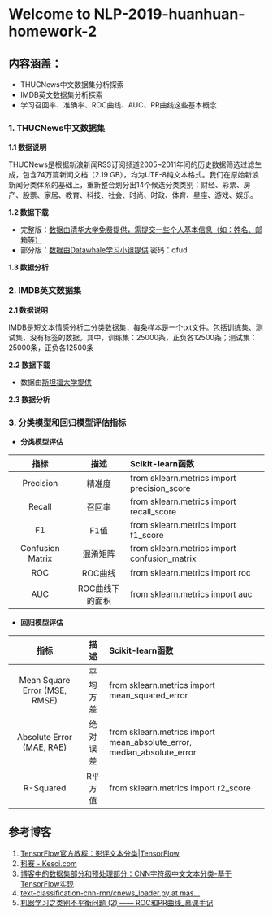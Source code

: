 # Welcome to NLP-2019-huanhuan-homework-2

## 内容涵盖：
- THUCNews中文数据集分析探索
- IMDB英文数据集分析探索
- 学习召回率、准确率、ROC曲线、AUC、PR曲线这些基本概念

### 1. THUCNews中文数据集  

**1.1 数据说明**  

  THUCNews是根据新浪新闻RSS订阅频道2005~2011年间的历史数据筛选过滤生成，包含74万篇新闻文档（2.19 GB），均为UTF-8纯文本格式。我们在原始新浪新闻分类体系的基础上，重新整合划分出14个候选分类类别：财经、彩票、房产、股票、家居、教育、科技、社会、时尚、时政、体育、星座、游戏、娱乐。  

**1.2 数据下载**  

- 完整版：[数据由清华大学免费提供，需提交一些个人基本信息（如：姓名、邮箱等）](http://thuctc.thunlp.org/message)
- 部分版：[数据由Datawhale学习小组提供](https://pan.baidu.com/s/1hugrfRu) 密码：qfud  

**1.3 数据分析**  

### 2. IMDB英文数据集  

**2.1 数据说明**  

 IMDB是短文本情感分析二分类数据集，每条样本是一个txt文件。包括训练集、测试集、没有标签的数据。其中，训练集：25000条，正负各12500条；测试集：25000条，正负各12500条  

**2.2 数据下载**  

- 数据由[斯坦福大学提供](http://ai.stanford.edu/~amaas/data/sentiment/)  

**2.3 数据分析**  


### 3. 分类模型和回归模型评估指标    

- **分类模型评估**   

| 指标           | 描述           | Scikit-learn函数  |  
|:-------------: |:-------------:| :-----|   
| Precision | 精准度 | from sklearn.metrics import precision_score | 
| Recall | 	召回率  | from sklearn.metrics import recall_score |  
| F1 | F1值    |    from sklearn.metrics import f1_score |  
| Confusion Matrix | 	混淆矩阵 | from sklearn.metrics import confusion_matrix | 
| ROC | 	ROC曲线 |  from sklearn.metrics import roc |  
| AUC | ROC曲线下的面积 |  from sklearn.metrics import auc |   

- **回归模型评估**   

| 指标           | 描述           | Scikit-learn函数  |  
|:-------------: |:-------------:| :-----| 
| Mean Square Error (MSE, RMSE) | 平均方差 | from sklearn.metrics import mean_squared_error | 
| Absolute Error (MAE, RAE) | 	绝对误差  | 	from sklearn.metrics import mean_absolute_error, median_absolute_error|  
| R-Squared | R平方值   |    from sklearn.metrics import r2_score |   


## 参考博客
1. [TensorFlow官方教程：影评文本分类|TensorFlow ](https://tensorflow.google.cn/tutorials/keras/basic_text_classification)  
2. [科赛 - Kesci.com](https://www.kesci.com/home/project/5b6c05409889570010ccce90)  
3. [博客中的数据集部分和预处理部分：CNN字符级中文文本分类-基于TensorFlow实现](https://blog.csdn.net/u011439796/article/details/77692621)  
4. [text-classification-cnn-rnn/cnews_loader.py at mas...](https://github.com/gaussic/text-classification-cnn-rnn/blob/master/data/cnews_loader.py)  
5. [机器学习之类别不平衡问题 (2) —— ROC和PR曲线_慕课手记](https://www.imooc.com/article/48072)
